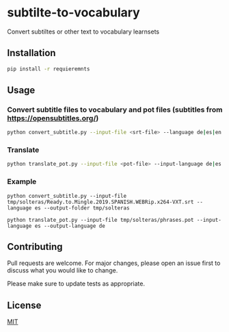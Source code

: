 

# subtilte-to-vocabulary

Convert subtiltes or other text to vocabulary learnsets

## Installation



```bash
pip install -r requieremnts
```

## Usage


### Convert subtitle files to vocabulary and pot files (subtitles from https://opensubtitles.org/) 
```bash
python convert_subtitle.py --input-file <srt-file> --language de|es|en [--encoding iso-8859-1] --output-folder tmp
```

### Translate 
```bash
python translate_pot.py --input-file <pot-file> --input-language de|es|en --output-language de|es|en
```

### Example
```
python convert_subtitle.py --input-file tmp/solteras/Ready.to.Mingle.2019.SPANISH.WEBRip.x264-VXT.srt --language es --output-folder tmp/solteras 
```

```
python translate_pot.py --input-file tmp/solteras/phrases.pot --input-language es --output-language de
```

## Contributing

Pull requests are welcome. For major changes, please open an issue first
to discuss what you would like to change.

Please make sure to update tests as appropriate.

## License

[MIT](https://choosealicense.com/licenses/mit/)